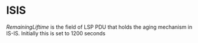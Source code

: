 # ISIS
*RemainingLiftime* is the field of LSP PDU that holds the aging mechanism in IS-IS. Initially this is set to 1200 seconds
